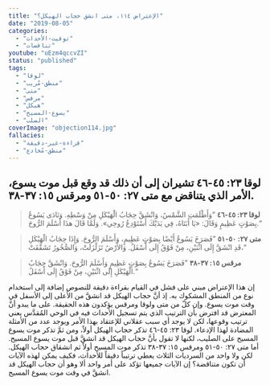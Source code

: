 ```yaml
---
title: "الإعتراض ١١٤، متى انشق حجاب الهيكل؟"
date: "2019-08-05"
categories:
  - "توقيت-الأحداث"
  - "تناقضات"
youtube: "uEzm4qccvZI"
status: "published"
tags:
  - "لوقا"
  - "منطق-مُريب"
  - "متى"
  - "مرقس"
  - "هيكل"
  - "يسوع-المسيح"
  - "الصلب"
coverImage: "objection114.jpg"
fallacies:
  - "قراءة-غير-دقيقة"
  - "منطق-مُخادع"
---
```


## **لوقا ٢٣: ٤٥-٤٦ تشيران إلى أن ذلك قد وقع قبل موت يسوع، الأمر الذي يتناقض مع متى ٢٧: ٥٠-٥١ ومرقس ١٥: ٣٧-٣٨.**

> **لوقا ٢٣: ٤٥-٤٦** ”وَأَظْلَمَتِ الشَّمْسُ، وَانْشَقَّ حِجَابُ الْهَيْكَلِ مِنْ وَسْطِهِ. وَنَادَى يَسُوعُ بِصَوْتٍ عَظِيمٍ وَقَالَ: «يَا أَبَتَاهُ، فِي يَدَيْكَ أَسْتَوْدِعُ رُوحِي». وَلَمَّا قَالَ هذَا أَسْلَمَ الرُّوحَ.“

> **متى ٢٧: ٥٠-٥١** ”فَصَرَخَ يَسُوعُ أَيْضًا بِصَوْتٍ عَظِيمٍ، وَأَسْلَمَ الرُّوحَ. وَإِذَا حِجَابُ الْهَيْكَلِ قَدِ انْشَقَّ إِلَى اثْنَيْنِ، مِنْ فَوْقُ إِلَى أَسْفَلُ. وَالأَرْضُ تَزَلْزَلَتْ، وَالصُّخُورُ تَشَقَّقَتْ،“

> **مرقس ١٥: ٣٧-٣٨** ”فَصَرَخَ يَسُوعُ بِصَوْتٍ عَظِيمٍ وَأَسْلَمَ الرُّوحَ. وَانْشَقَّ حِجَابُ الْهَيْكَلِ إِلَى اثْنَيْنِ، مِنْ فَوْقُ إِلَى أَسْفَلُ.“

إن هذا الإعتراض مبني على فشل في القيام بقراءة دقيقة للنصوص إضافة إلى استخدام نوع من المنطق المشكوك به. إذ أنَّ حجاب الهيكل قد انشقَّ من الأعلى إلى الأسفل قي وقت موت يسوع. وإن كلّ من متى ولوقا ومرقس يؤكدون هذه الحقيقة. على ما يبدو أنَّ المعترض قد افترض بأن الترتيب الذي يتم تسجيل الأحداث فيه في الوحي المُقدَّس يعني ترتيب وقوعها، لكن لا يوجد أي سبب عقلاني للإعتقاد بهذا الأمر ويوجد عدد من الأمثلة المضادة لهذا الإدعاء. لوقا ٢٣: ٤٥\-٤٦ تذكر حجاب الهيكل أولاً، ومن ثمَّ تذكر موت يسوع المسيح على الصليب، لكنها لا تقول بأنَّ حجاب الهيكل قد انشقَّ قبل موت يسوع المسيح. أما متى ٢٧: ٥٠\-٥١ ومرقس ١٥: ٣٧\-٣٨ تذكر موت المسيح أولاً ثم انشقاق حجاب الهيكل. لكن ولا واحد من السرديات الثلاث يعطي ترتيباً دقيقاً للأحداث، فكيف يمكن لهذه الآيات أن تكون متناقضة؟ إن الآيات جميعها تؤكد على أمر واحد ألا وهو أن حجاب الهيكل قد انشقَّ في وقت موت يسوع المسيح.
